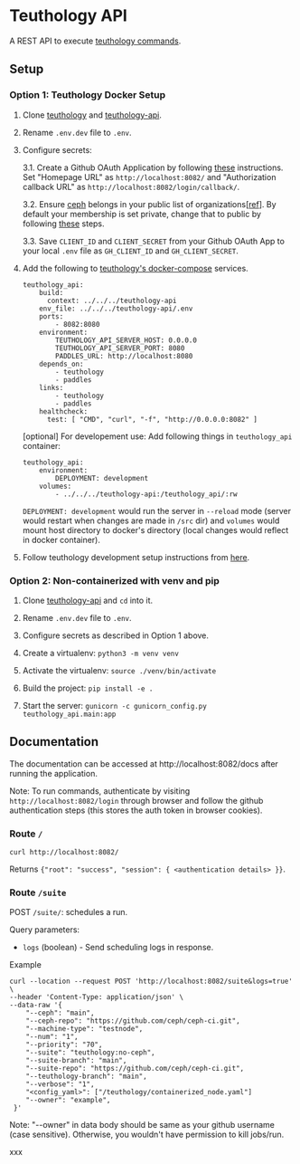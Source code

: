 # Teuthology API

A REST API to execute [teuthology commands](https://docs.ceph.com/projects/teuthology/en/latest/commands/list.html).

## Setup

### Option 1: Teuthology Docker Setup

1. Clone [teuthology](https://github.com/ceph/teuthology) and [teuthology-api](https://github.com/ceph/teuthology-api).
2. Rename `.env.dev` file to `.env`.
3. Configure secrets:

   3.1. Create a Github OAuth Application by following [these](https://docs.github.com/en/apps/oauth-apps/building-oauth-apps/creating-an-oauth-app) instructions. Set "Homepage URL" as `http://localhost:8082/` and "Authorization callback URL" as `http://localhost:8082/login/callback/`.

   3.2. Ensure [ceph](https://github.com/ceph) belongs in your public list of organizations[[ref](https://docs.github.com/en/account-and-profile/setting-up-and-managing-your-personal-account-on-github/managing-your-membership-in-organizations/about-organization-membership)]. By default your membership is set private, change that to public by following [these](https://docs.github.com/en/account-and-profile/setting-up-and-managing-your-personal-account-on-github/managing-your-membership-in-organizations/publicizing-or-hiding-organization-membership) steps.

   3.3. Save `CLIENT_ID` and `CLIENT_SECRET` from your Github OAuth App to your local `.env` file as `GH_CLIENT_ID` and `GH_CLIENT_SECRET`.

4. Add the following to [teuthology's docker-compose](https://github.com/ceph/teuthology/blob/main/docs/docker-compose/docker-compose.yml) services.

    ```
    teuthology_api:
        build:
          context: ../../../teuthology-api
        env_file: ../../../teuthology-api/.env
        ports:
            - 8082:8080
        environment:
            TEUTHOLOGY_API_SERVER_HOST: 0.0.0.0
            TEUTHOLOGY_API_SERVER_PORT: 8080
            PADDLES_URL: http://localhost:8080
        depends_on:
            - teuthology
            - paddles
        links:
            - teuthology
            - paddles
        healthcheck:
          test: [ "CMD", "curl", "-f", "http://0.0.0.0:8082" ]
    ```
    [optional] For developement use:
    Add following things in `teuthology_api` container:
    ```
    teuthology_api:
        environment:
            DEPLOYMENT: development
        volumes:
            - ../../../teuthology-api:/teuthology_api/:rw
    ```
    `DEPLOYMENT: development` would run the server in `--reload` mode (server would restart when changes are made in `/src` dir) and `volumes` would mount host directory to docker's directory (local changes would reflect in docker container).

5. Follow teuthology development setup instructions from [here](https://github.com/ceph/teuthology/tree/main/docs/docker-compose).

### Option 2: Non-containerized with venv and pip

1. Clone [teuthology-api](https://github.com/ceph/teuthology-api) and `cd` into it.

2. Rename `.env.dev` file to `.env`.

3. Configure secrets as described in Option 1 above.

4. Create a virtualenv: `python3 -m venv venv`

5. Activate the virtualenv: `source ./venv/bin/activate`

6. Build the project: `pip install -e .`

7. Start the server: `gunicorn -c gunicorn_config.py teuthology_api.main:app`

## Documentation

The documentation can be accessed at http://localhost:8082/docs after running the application.

Note: To run commands, authenticate by visiting `http://localhost:8082/login` through browser and follow the github authentication steps (this stores the auth token in browser cookies).

### Route `/`

```
curl http://localhost:8082/
```
Returns `{"root": "success", "session": { <authentication details> }}`.

### Route `/suite`

POST `/suite/`: schedules a run.

Query parameters:
- `logs` (boolean) - Send scheduling logs in response.

Example

    curl --location --request POST 'http://localhost:8082/suite&logs=true' \
    --header 'Content-Type: application/json' \
    --data-raw '{
        "--ceph": "main",
        "--ceph-repo": "https://github.com/ceph/ceph-ci.git",
        "--machine-type": "testnode",
        "--num": "1",
        "--priority": "70",
        "--suite": "teuthology:no-ceph",
        "--suite-branch": "main",
        "--suite-repo": "https://github.com/ceph/ceph-ci.git",
        "--teuthology-branch": "main",
        "--verbose": "1",
        "<config_yaml>": ["/teuthology/containerized_node.yaml"]
        "--owner": "example",
     }'

Note: "--owner" in data body should be same as your github username (case sensitive). Otherwise, you wouldn't have permission to kill jobs/run.

xxx
